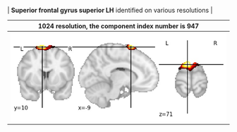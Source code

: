 


| **Superior frontal gyrus superior LH** identified on various resolutions |

| 1024 resolution, the component index number is 947|  
|:---:|  
| ![Component 1024](../1024/final/947.jpg "From component 1024: Superior frontal gyrus superior LH") |